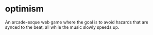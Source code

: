 # optimism
An arcade-esque web game where the goal is to avoid hazards that are synced to the beat, all while the music slowly speeds up.
